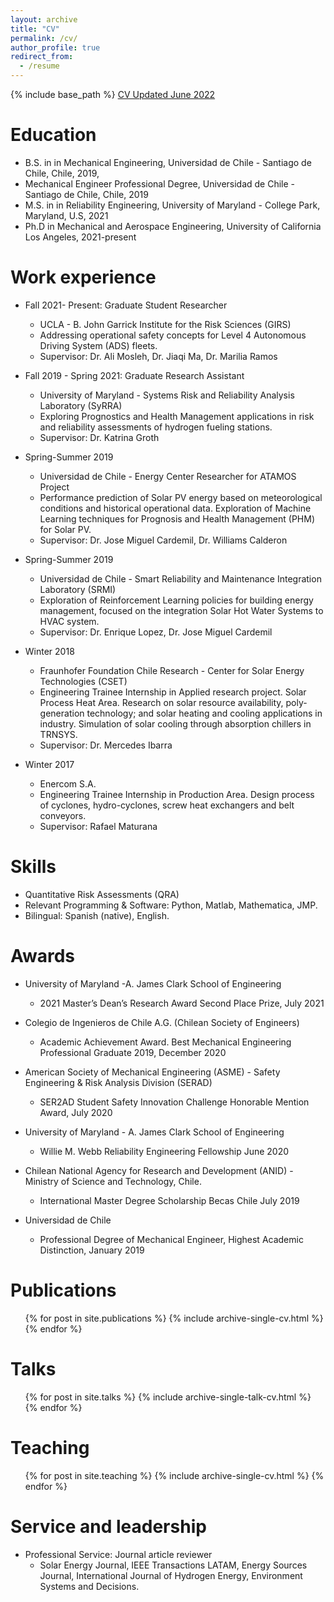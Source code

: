```yaml
---
layout: archive
title: "CV"
permalink: /cv/
author_profile: true
redirect_from:
  - /resume
---
```


{% include base_path %}
[CV Updated June 2022](https://github.com/CamCorreaJullian/CamCorreaJullian.github.io/files/8911352/CV_June2022.pdf)

Education
======
* B.S. in in Mechanical Engineering, Universidad de Chile - Santiago de Chile, Chile, 2019,
* Mechanical Engineer Professional Degree, Universidad de Chile - Santiago de Chile, Chile, 2019
* M.S. in in Reliability Engineering, University of Maryland - College Park, Maryland, U.S, 2021
* Ph.D in Mechanical and Aerospace Engineering, University of California Los Angeles, 2021-present


Work experience
======
* Fall 2021- Present: Graduate Student Researcher
  * UCLA - B. John Garrick Institute for the Risk Sciences (GIRS)
  * Addressing operational safety concepts for Level 4 Autonomous Driving System (ADS) fleets.
  * Supervisor: Dr. Ali Mosleh, Dr. Jiaqi Ma, Dr. Marilia Ramos

* Fall 2019 - Spring 2021: Graduate Research Assistant
  * University of Maryland - Systems Risk and Reliability Analysis Laboratory (SyRRA)
  * Exploring Prognostics and Health Management applications in risk and reliability assessments of hydrogen fueling stations.
  * Supervisor: Dr. Katrina Groth

* Spring-Summer 2019
  * Universidad de Chile - Energy Center Researcher for ATAMOS Project
  * Performance prediction of Solar PV energy based on meteorological conditions and historical operational data. Exploration of Machine Learning techniques for Prognosis and Health Management (PHM) for Solar PV.
  * Supervisor: Dr. Jose Miguel Cardemil, Dr. Williams Calderon 

* Spring-Summer 2019
  * Universidad de Chile - Smart Reliability and Maintenance Integration Laboratory (SRMI)
  * Exploration of Reinforcement Learning policies for building energy management, focused on the integration Solar Hot Water Systems to HVAC system.
  * Supervisor: Dr. Enrique Lopez, Dr. Jose Miguel Cardemil 

* Winter 2018
  * Fraunhofer Foundation Chile Research - Center for Solar Energy Technologies (CSET)
  * Engineering Trainee Internship in Applied research project. Solar Process Heat Area. Research on solar resource availability, poly-generation technology; and solar heating and cooling applications in industry. Simulation of solar cooling through absorption chillers in TRNSYS.
  * Supervisor: Dr. Mercedes Ibarra

* Winter 2017
  * Enercom S.A.
  * Engineering Trainee Internship in Production Area. Design process of cyclones, hydro-cyclones, screw heat exchangers and belt conveyors. 
  * Supervisor: Rafael Maturana
  
Skills
======
* Quantitative Risk Assessments (QRA)
* Relevant Programming & Software: Python, Matlab, Mathematica, JMP. 
* Bilingual: Spanish (native), English. 

Awards
======
* University of Maryland -A. James Clark School of Engineering
  * 2021 Master’s Dean’s Research Award Second Place Prize, July 2021

* Colegio de Ingenieros de Chile A.G. (Chilean Society of Engineers)
  * Academic Achievement Award. Best Mechanical Engineering Professional Graduate 2019, December 2020
 
* American Society of Mechanical Engineering (ASME) - Safety Engineering & Risk Analysis Division (SERAD)
  * SER2AD Student Safety Innovation Challenge Honorable Mention Award, July 2020

* University of Maryland - A. James Clark School of Engineering
  * Willie M. Webb Reliability Engineering Fellowship June 2020

* Chilean National Agency for Research and Development (ANID) - Ministry of Science and Technology, Chile.
  * International Master Degree Scholarship Becas Chile July 2019

* Universidad de Chile
  * Professional Degree of Mechanical Engineer, Highest Academic Distinction, January 2019


Publications
======
  <ul>{% for post in site.publications %}
    {% include archive-single-cv.html %}
  {% endfor %}</ul>
  
Talks
======
  <ul>{% for post in site.talks %}
    {% include archive-single-talk-cv.html %}
  {% endfor %}</ul>
  
Teaching
======
  <ul>{% for post in site.teaching %}
    {% include archive-single-cv.html %}
  {% endfor %}</ul>
  
Service and leadership
======
* Professional Service: Journal article reviewer
  * Solar Energy Journal, IEEE Transactions LATAM, Energy Sources Journal, International Journal of Hydrogen Energy, Environment Systems and Decisions. 
